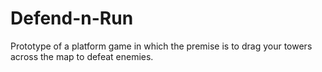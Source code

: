 # Defend-n-Run
Prototype of a platform game in which the premise is to drag your towers across the map to defeat enemies.
